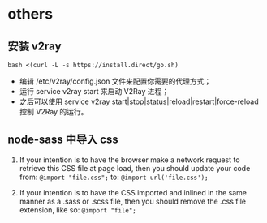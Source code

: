 # others

## 安装 v2ray

```
bash <(curl -L -s https://install.direct/go.sh)
```

- 编辑 /etc/v2ray/config.json 文件来配置你需要的代理方式；
- 运行 service v2ray start 来启动 V2Ray 进程；
- 之后可以使用 service v2ray start|stop|status|reload|restart|force-reload 控制 V2Ray 的运行。

## node-sass 中导入 css

1. If your intention is to have the browser make a network request to retrieve this CSS file at page load, then you should update your code from: `@import "file.css";` to: `@import url('file.css');`

2. If your intention is to have the CSS imported and inlined in the same manner as a .sass or .scss file, then you should remove the .css file extension, like so: `@import "file";`
